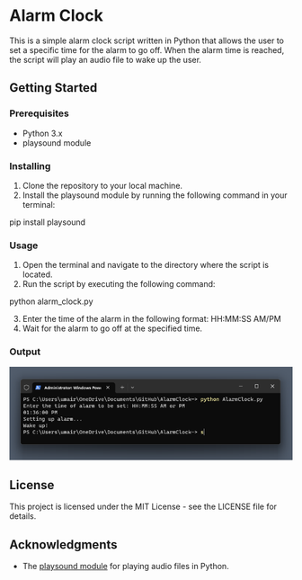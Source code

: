 # Alarm Clock

This is a simple alarm clock script written in Python that allows the user to set a specific time for the alarm to go off. When the alarm time is reached, the script will play an audio file to wake up the user.

## Getting Started

### Prerequisites

- Python 3.x
- playsound module

### Installing

1. Clone the repository to your local machine.
2. Install the playsound module by running the following command in your terminal:

 pip install playsound

### Usage

1. Open the terminal and navigate to the directory where the script is located.
2. Run the script by executing the following command:

 python alarm_clock.py

3. Enter the time of the alarm in the following format: HH:MM:SS AM/PM
4. Wait for the alarm to go off at the specified time.

### Output

![Output](Output.png "Output")

## License

This project is licensed under the MIT License - see the LICENSE file for details.

## Acknowledgments

- The [playsound module](https://pypi.org/project/playsound/) for playing audio files in Python.